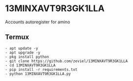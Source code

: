 # 13MINXAVT9R3GK1LLA
Accounts autoregister for amino

## Termux
```shell
- apt update -y
- apt upgrade -y
- pkg install python
- git clone https://github.com/zeviel/13MINXAVT9R3GK1LLA
- cd 13MINXAVT9R3GK1LLA
- pip install -r requirements.txt
- python 13MINXAVT9R3GK1LLA.py
```
